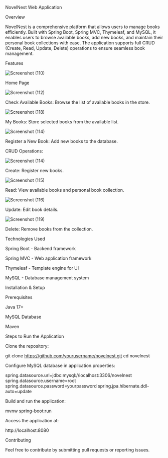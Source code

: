 NovelNest Web Application

Overview

NovelNest is a comprehensive platform that allows users to manage books efficiently. Built with Spring Boot, Spring MVC, Thymeleaf, and MySQL, it enables users to browse available books, add new books, and maintain their personal book collections with ease. The application supports full CRUD (Create, Read, Update, Delete) operations to ensure seamless book management.

Features


![Screenshot (110)](https://github.com/user-attachments/assets/8465a4bc-6541-4c9f-a9ce-389c27ee6605)


Home Page 


![Screenshot (112)](https://github.com/user-attachments/assets/0f48e99d-9491-4227-8329-3f9457716ca0)


Check Available Books: Browse the list of available books in the store.



![Screenshot (118)](https://github.com/user-attachments/assets/ae014c58-520a-4efc-a4c4-784a38c1b730)


My Books: Store selected books from the available list.



![Screenshot (114)](https://github.com/user-attachments/assets/764a928c-3eff-4753-9e7e-a2bc274f49af)


Register a New Book: Add new books to the database.

CRUD Operations:



![Screenshot (114)](https://github.com/user-attachments/assets/a09b0dd5-4368-40be-a77f-8565141d404c)


Create: Register new books.



![Screenshot (115)](https://github.com/user-attachments/assets/2062a295-f7a4-4747-b566-1f31c75aa6cc)


Read: View available books and personal book collection.



![Screenshot (116)](https://github.com/user-attachments/assets/056075d3-caa2-4038-b290-ebd2fed4e0ff)


Update: Edit book details.


![Screenshot (119)](https://github.com/user-attachments/assets/e782094b-a21d-48aa-bcd9-891284f0fa02)


Delete: Remove books from the collection.

Technologies Used

Spring Boot - Backend framework

Spring MVC - Web application framework

Thymeleaf - Template engine for UI

MySQL - Database management system

Installation & Setup

Prerequisites

Java 17+

MySQL Database

Maven

Steps to Run the Application

Clone the repository:

git clone https://github.com/yourusername/novelnest.git cd novelnest

Configure MySQL database in application.properties:

spring.datasource.url=jdbc:mysql://localhost:3306/novelnest spring.datasource.username=root spring.datasource.password=yourpassword spring.jpa.hibernate.ddl-auto=update

Build and run the application:

mvnw spring-boot:run

Access the application at:

http://localhost:8080

Contributing

Feel free to contribute by submitting pull requests or reporting issues.
